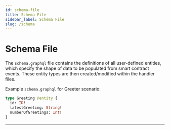 ```yaml
---
id: schema-file
title: Schema File
sidebar_label: Schema File
slug: /schema
---
```




# Schema File

The `schema.graphql` file contains the definitions of all user-defined entities, which specify the shape of data to be populated from smart contract events. These entity types are then created/modified within the handler files.

Example `schema.graphql` for Greeter scenario:

```graphql
type Greeting @entity {
  id: ID!
  latestGreeting: String!
  numberOfGreetings: Int!
}
```

---